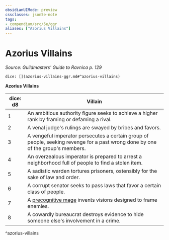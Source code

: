 ```yaml
---
obsidianUIMode: preview
cssclasses: json5e-note
tags:
- compendium/src/5e/ggr
aliases: ["Azorius Villains"]
---
```

# Azorius Villains
*Source: Guildmasters' Guide to Ravnica p. 129* 

`dice: [](azorius-villains-ggr.md#^azorius-villains)`

**Azorius Villains**

| dice: d8 | Villain |
|----------|---------|
| 1 | An ambitious authority figure seeks to achieve a higher rank by framing or defaming a rival. |
| 2 | A venal judge's rulings are swayed by bribes and favors. |
| 3 | A vengeful imperator persecutes a certain group of people, seeking revenge for a past wrong done by one of the group's members. |
| 4 | An overzealous imperator is prepared to arrest a neighborhood full of people to find a stolen item. |
| 5 | A sadistic warden tortures prisoners, ostensibly for the sake of law and order. |
| 6 | A corrupt senator seeks to pass laws that favor a certain class of people. |
| 7 | A [precognitive mage](z_compendium/bestiary/humanoid/precognitive-mage-ggr.md) invents visions designed to frame enemies. |
| 8 | A cowardly bureaucrat destroys evidence to hide someone else's involvement in a crime. |
^azorius-villains